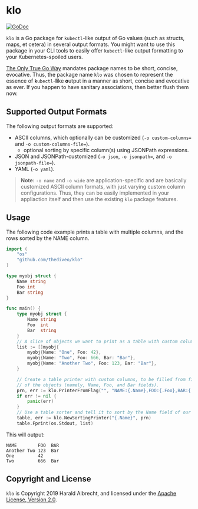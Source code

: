 # klo

[![GoDoc](https://godoc.org/github.com/TheDiveO/klo?status.svg)](http://godoc.org/github.com/TheDiveO/klo)

`klo` is a Go package for `kubectl`-like output of Go values (such as structs,
maps, et cetera) in several output formats. You might want to use this package
in your CLI tools to easily offer `kubectl`-like output formatting to your
Kubernetes-spoiled users.

[The Only True Go Way](https://golang.org/doc/effective_go.html#package-names)
mandates package names to be short, concise, evocative. Thus, the package name
`klo` was chosen to represent the essence of **`k`**`ubectl`-**l**ike
**o**utput in a manner as short, concise and evocative as ever. If you happen
to have sanitary associations, then better flush them now.

## Supported Output Formats

The following output formats are supported:

- ASCII columns, which optionally can be customized (`-o custom-columns=` and
  `-o custom-columns-file=`).
  - optional sorting by specific column(s) using JSONPath expressions.
- JSON and JSONPath-customized (`-o json`, `-o jsonpath=`, and `-o
  jsonpath-file=`).
- YAML (`-o yaml`).

> **Note:** `-o name` and `-o wide` are application-specific and are basically
> customized ASCII column formats, with just varying custom column
> configurations. Thus, they can be easily implemented in your appliaction
> itself and then use the existing `klo` package features.

## Usage

The following code example prints a table with multiple columns, and the rows
sorted by the NAME column.

```go
import (
    "os"
    "github.com/thediveo/klo"
)

type myobj struct {
    Name string
    Foo int
    Bar string
}

func main() {
	type myobj struct {
		Name string
		Foo  int
		Bar  string
	}
	// A slice of objects we want to print as a table with custom columns.
	list := []myobj{
		myobj{Name: "One", Foo: 42},
		myobj{Name: "Two", Foo: 666, Bar: "Bar"},
		myobj{Name: "Another Two", Foo: 123, Bar: "Bar"},
	}

	// Create a table printer with custom columns, to be filled from fields
	// of the objects (namely, Name, Foo, and Bar fields).
	prn, err := klo.PrinterFromFlag("", "NAME:{.Name},FOO:{.Foo},BAR:{.Bar}", "")
	if err != nil {
		panic(err)
	}
	// Use a table sorter and tell it to sort by the Name field of our column objects.
	table, err := klo.NewSortingPrinter("{.Name}", prn)
	table.Fprint(os.Stdout, list)

```

This will output:

```
NAME        FOO  BAR
Another Two 123  Bar
One         42
Two         666  Bar
```

## Copyright and License

`klo` is Copyright 2019 Harald Albrecht, and licensed under the [Apache
License, Version
2.0](https://github.com/TheDiveO/go-mntinfo/blob/master/LICENSE).
